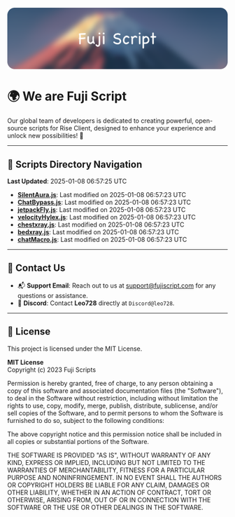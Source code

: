 ![Banner](.github/b.webp)

# 🌍 **We are Fuji Script**

Our global team of developers is dedicated to creating powerful, open-source scripts for Rise Client, designed to enhance your experience and unlock new possibilities! 🌟

---
<!-- SCRIPTS_NAVIGATION_START -->
## 📂 **Scripts Directory Navigation**

**Last Updated**: 2025-01-08 06:57:25 UTC

- **[SilentAura.js](scripts/SilentAura.js)**: Last modified on 2025-01-08 06:57:23 UTC
- **[ChatBypass.js](scripts/ChatBypass.js)**: Last modified on 2025-01-08 06:57:23 UTC
- **[jetpackFly.js](scripts/jetpackFly.js)**: Last modified on 2025-01-08 06:57:23 UTC
- **[velocityHylex.js](scripts/velocityHylex.js)**: Last modified on 2025-01-08 06:57:23 UTC
- **[chestxray.js](scripts/chestxray.js)**: Last modified on 2025-01-08 06:57:23 UTC
- **[bedxray.js](scripts/bedxray.js)**: Last modified on 2025-01-08 06:57:23 UTC
- **[chatMacro.js](scripts/chatMacro.js)**: Last modified on 2025-01-08 06:57:23 UTC

<!-- SCRIPTS_NAVIGATION_END -->

---

## 💬 **Contact Us**  
- 📬 **Support Email**: Reach out to us at [support@fujiscript.com](mailto:support@fujiscript.com) for any questions or assistance.  
- 💬 **Discord**: Contact **Leo728** directly at `Discord@leo728`.

---

## 📜 **License**

This project is licensed under the MIT License.  

**MIT License**  
Copyright (c) 2023 Fuji Scripts  

Permission is hereby granted, free of charge, to any person obtaining a copy of this software and associated documentation files (the "Software"), to deal in the Software without restriction, including without limitation the rights to use, copy, modify, merge, publish, distribute, sublicense, and/or sell copies of the Software, and to permit persons to whom the Software is furnished to do so, subject to the following conditions:  

The above copyright notice and this permission notice shall be included in all copies or substantial portions of the Software.  

THE SOFTWARE IS PROVIDED "AS IS", WITHOUT WARRANTY OF ANY KIND, EXPRESS OR IMPLIED, INCLUDING BUT NOT LIMITED TO THE WARRANTIES OF MERCHANTABILITY, FITNESS FOR A PARTICULAR PURPOSE AND NONINFRINGEMENT. IN NO EVENT SHALL THE AUTHORS OR COPYRIGHT HOLDERS BE LIABLE FOR ANY CLAIM, DAMAGES OR OTHER LIABILITY, WHETHER IN AN ACTION OF CONTRACT, TORT OR OTHERWISE, ARISING FROM, OUT OF OR IN CONNECTION WITH THE SOFTWARE OR THE USE OR OTHER DEALINGS IN THE SOFTWARE.  
